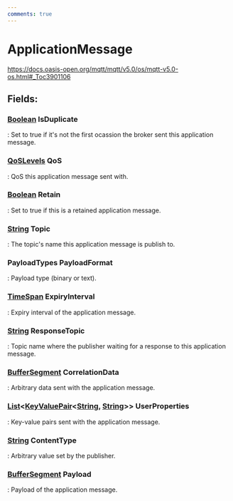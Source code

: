 ```yaml
---
comments: true
---
```

# ApplicationMessage

https://docs.oasis-open.org/mqtt/mqtt/v5.0/os/mqtt-v5.0-os.html#_Toc3901106 

## **Fields**:
### **[Boolean](https://learn.microsoft.com/en-us/dotnet/api/System.Boolean) IsDuplicate**
: Set to true if it's not the first ocassion the broker sent this application message. 
### **[QoSLevels](../Packets/QoSLevels.md) QoS**
: QoS this application message sent with. 
### **[Boolean](https://learn.microsoft.com/en-us/dotnet/api/System.Boolean) Retain**
: Set to true if this is a retained application message. 
### **[String](https://learn.microsoft.com/en-us/dotnet/api/System.String) Topic**
: The topic's name this application message is publish to. 
### **PayloadTypes PayloadFormat**
: Payload type (binary or text). 
### **[TimeSpan](https://learn.microsoft.com/en-us/dotnet/api/System.TimeSpan) ExpiryInterval**
: Expiry interval of the application message. 
### **[String](https://learn.microsoft.com/en-us/dotnet/api/System.String) ResponseTopic**
: Topic name where the publisher waiting for a response to this application message. 
### **[BufferSegment](../../../HTTP/api-reference/Memory/BufferSegment.md) CorrelationData**
: Arbitrary data sent with the application message. 
### **[List](https://learn.microsoft.com/en-us/dotnet/api/System.Collections.Generic.List-1)&lt;[KeyValuePair](https://learn.microsoft.com/en-us/dotnet/api/System.Collections.Generic.KeyValuePair-2)&lt;[String](https://learn.microsoft.com/en-us/dotnet/api/System.String), [String](https://learn.microsoft.com/en-us/dotnet/api/System.String)&gt;&gt; UserProperties**
: Key-value pairs sent with the application message. 
### **[String](https://learn.microsoft.com/en-us/dotnet/api/System.String) ContentType**
: Arbitrary value set by the publisher. 
### **[BufferSegment](../../../HTTP/api-reference/Memory/BufferSegment.md) Payload**
: Payload of the application message. 